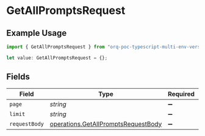 # GetAllPromptsRequest

## Example Usage

```typescript
import { GetAllPromptsRequest } from "orq-poc-typescript-multi-env-version/models/operations";

let value: GetAllPromptsRequest = {};
```

## Fields

| Field                                                                                      | Type                                                                                       | Required                                                                                   | Description                                                                                |
| ------------------------------------------------------------------------------------------ | ------------------------------------------------------------------------------------------ | ------------------------------------------------------------------------------------------ | ------------------------------------------------------------------------------------------ |
| `page`                                                                                     | *string*                                                                                   | :heavy_minus_sign:                                                                         | N/A                                                                                        |
| `limit`                                                                                    | *string*                                                                                   | :heavy_minus_sign:                                                                         | N/A                                                                                        |
| `requestBody`                                                                              | [operations.GetAllPromptsRequestBody](../../models/operations/getallpromptsrequestbody.md) | :heavy_minus_sign:                                                                         | N/A                                                                                        |